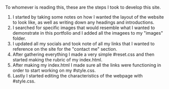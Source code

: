 To whomever is reading this, these are the steps I took to develop this site. 
1. I started by taking some notes on how I wanted the layout of the website to look like, as well as writing down any headings and introductions. 
2. I searched for specific images that would resemble what I wanted to demonstrate in this portfolio and I added all the imagees to my "images" folder. 
3. I updated all my socials and took note of all my links that I wanted to reference on the site for the "contact me" section.
4. After gathering everything I made a very simple #reset.css and then started making the rubric of my index.html.
5. After making my index.html I made sure all the links were functioning in order to start working on my #style.css.
6. Lastly I started editing the characteristics of the webpage with #style.css.

